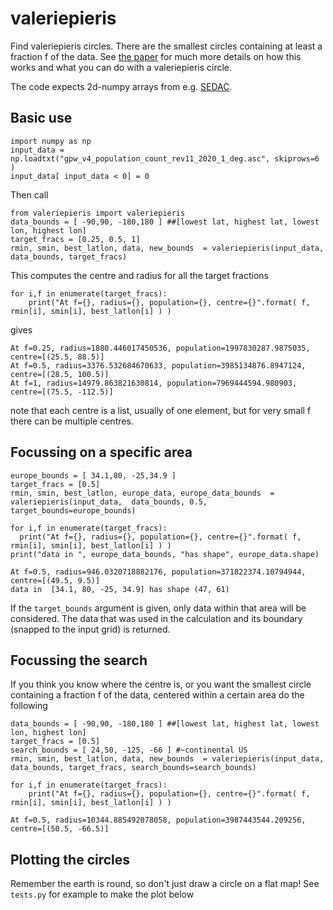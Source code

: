 # valeriepieris
Find valeriepieris circles. There are the smallest circles containing at least a fraction f of the data. See [the paper](https://arxiv.org/abs/2307.16728) for much more details on how this works and what you can do with a valeriepieris circle.

The code expects 2d-numpy arrays from e.g. [SEDAC](https://sedac.ciesin.columbia.edu/data/set/gpw-v4-population-count-rev11/data-download). 

## Basic use
```
import numpy as np
input_data = np.loadtxt("gpw_v4_population_count_rev11_2020_1_deg.asc", skiprows=6 )
input_data[ input_data < 0] = 0
```
Then call
```
from valeriepieris import valeriepieris
data_bounds = [ -90,90, -180,180 ] ##[lowest lat, highest lat, lowest lon, highest lon]
target_fracs = [0.25, 0.5, 1]
rmin, smin, best_latlon, data, new_bounds  = valeriepieris(input_data,  data_bounds, target_fracs)		
```
This computes the centre and radius for all the target fractions
```
for i,f in enumerate(target_fracs):
	print("At f={}, radius={}, population={}, centre={}".format( f, rmin[i], smin[i], best_latlon[i] ) )
```
gives
```
At f=0.25, radius=1880.446017450536, population=1997830287.9875035, centre=[(25.5, 88.5)]
At f=0.5, radius=3376.532684670633, population=3985134876.8947124, centre=[(28.5, 100.5)]
At f=1, radius=14979.863821630814, population=7969444594.980903, centre=[(75.5, -112.5)]
```
note that each centre is a list, usually of one element, but for very small f there can be multiple centres.

## Focussing on a specific area
```
europe_bounds = [ 34.1,80, -25,34.9 ] 
target_fracs = [0.5]
rmin, smin, best_latlon, europe_data, europe_data_bounds  = valeriepieris(input_data,  data_bounds, 0.5, target_bounds=europe_bounds)		

for i,f in enumerate(target_fracs):
  print("At f={}, radius={}, population={}, centre={}".format( f, rmin[i], smin[i], best_latlon[i] ) )
print("data in ", europe_data_bounds, "has shape", europe_data.shape)
```
```
At f=0.5, radius=946.0320718882176, population=371822374.10794944, centre=[(49.5, 9.5)]
data in  [34.1, 80, -25, 34.9] has shape (47, 61)
```
If the `target_bounds` argument is given, only data within that area will be considered. The data that was used in the calculation and its boundary (snapped to the input grid) is returned.

## Focussing the search
If you think you know where the centre is, or you want the smallest circle containing a fraction f of the data, centered within a certain area do the following
```
data_bounds = [ -90,90, -180,180 ] ##[lowest lat, highest lat, lowest lon, highest lon]
target_fracs = [0.5]
search_bounds = [ 24,50, -125, -66 ] #~continental US
rmin, smin, best_latlon, data, new_bounds  = valeriepieris(input_data,  data_bounds, target_fracs, search_bounds=search_bounds)		

for i,f in enumerate(target_fracs):
	print("At f={}, radius={}, population={}, centre={}".format( f, rmin[i], smin[i], best_latlon[i] ) )
```
```
At f=0.5, radius=10344.885492078058, population=3987443544.209256, centre=[(50.5, -66.5)]
```

## Plotting the circles
Remember the earth is round, so don't just draw a circle on a flat map! See `tests.py` for example to make the plot below






